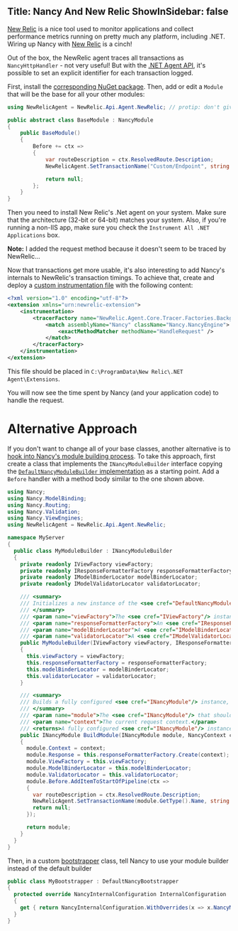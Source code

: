 Title: Nancy And New Relic
ShowInSidebar: false
---

[New Relic](http://www.newrelic.com) is a nice tool used to monitor applications and collect performance metrics running on pretty much any platform, including .NET. Wiring up Nancy with [New Relic](http://www.newrelic.com) is a cinch! 

Out of the box, the NewRelic agent traces all transactions as `NancyHttpHandler` - not very useful! But with the [.NET Agent API](https://docs.newrelic.com/docs/agents/net-agent/features/net-agent-api), it's possible to set an explicit identifier for each transaction logged.

First, install the [corresponding NuGet package](http://www.nuget.org/packages/NewRelic.Agent.Api/). Then, add or edit a `Module` that will be the base for all your other modules:

```c#
using NewRelicAgent = NewRelic.Api.Agent.NewRelic; // protip: don't give class and namespace the same name. it's awkward.

public abstract class BaseModule : NancyModule
{
    public BaseModule()
    {
        Before += ctx =>
        {
            var routeDescription = ctx.ResolvedRoute.Description;
            NewRelicAgent.SetTransactionName("Custom/Endpoint", string.Format("{0} {1}", routeDescription.Method, routeDescription.Path));

            return null;
        };
    }
}
```

Then you need to install New Relic's .Net agent on your system.  Make sure that the architecture (32-bit or 64-bit) matches your system. Also, if you're running a non-IIS app, make sure you check the `Instrument All .NET Applications` box.

**Note:** I added the request method because it doesn't seem to be traced by NewRelic...

Now that transactions get more usable, it's also interesting to add Nancy's internals to NewRelic's transaction timings. To achieve that, create and deploy a [custom instrumentation file](https://docs.newrelic.com/docs/agents/net-agent/instrumentation/net-custom-instrumentation) with the following content:

```xml
<?xml version="1.0" encoding="utf-8"?>
<extension xmlns="urn:newrelic-extension">
    <instrumentation>
        <tracerFactory name="NewRelic.Agent.Core.Tracer.Factories.BackgroundThreadTracerFactory" metricName="Custom/Endpoint">
            <match assemblyName="Nancy" className="Nancy.NancyEngine">
                <exactMethodMatcher methodName="HandleRequest" />
            </match>
        </tracerFactory>
    </instrumentation>
</extension>
```
This file should be placed in `C:\ProgramData\New Relic\.NET Agent\Extensions`.  

You will now see the time spent by Nancy (and your application code) to handle the request.

# Alternative Approach

If you don't want to change all of your base classes, another alternative is to [hook into Nancy's module building process](http://stuff-for-geeks.com/nancys-raven/).  To take this approach, first create a class that implements the `INancyModuleBuilder` interface copying the [`DefaultNancyModuleBuilder` implementation]( https://github.com/NancyFx/Nancy/blob/master/src/Nancy/Routing/DefaultNancyModuleBuilder.cs) as a starting point.  Add a `Before` handler with a method body similar to the one shown above.

```c#
using Nancy;
using Nancy.ModelBinding;
using Nancy.Routing;
using Nancy.Validation;
using Nancy.ViewEngines;
using NewRelicAgent = NewRelic.Api.Agent.NewRelic;

namespace MyServer
{
  public class MyModuleBuilder : INancyModuleBuilder
  {
    private readonly IViewFactory viewFactory;
    private readonly IResponseFormatterFactory responseFormatterFactory;
    private readonly IModelBinderLocator modelBinderLocator;
    private readonly IModelValidatorLocator validatorLocator;

    /// <summary>
    /// Initializes a new instance of the <see cref="DefaultNancyModuleBuilder"/> class.
    /// </summary>
    /// <param name="viewFactory">The <see cref="IViewFactory"/> instance that should be assigned to the module.</param>
    /// <param name="responseFormatterFactory">An <see cref="IResponseFormatterFactory"/> instance that should be used to create a response formatter for the module.</param>
    /// <param name="modelBinderLocator">A <see cref="IModelBinderLocator"/> instance that should be assigned to the module.</param>
    /// <param name="validatorLocator">A <see cref="IModelValidatorLocator"/> instance that should be assigned to the module.</param>
    public MyModuleBuilder(IViewFactory viewFactory, IResponseFormatterFactory responseFormatterFactory, IModelBinderLocator modelBinderLocator, IModelValidatorLocator validatorLocator)
    {
      this.viewFactory = viewFactory;
      this.responseFormatterFactory = responseFormatterFactory;
      this.modelBinderLocator = modelBinderLocator;
      this.validatorLocator = validatorLocator;
    }

    /// <summary>
    /// Builds a fully configured <see cref="INancyModule"/> instance, based upon the provided <paramref name="module"/>.
    /// </summary>
    /// <param name="module">The <see cref="INancyModule"/> that should be configured.</param>
    /// <param name="context">The current request context.</param>
    /// <returns>A fully configured <see cref="INancyModule"/> instance.</returns>
    public INancyModule BuildModule(INancyModule module, NancyContext context)
    {
      module.Context = context;
      module.Response = this.responseFormatterFactory.Create(context);
      module.ViewFactory = this.viewFactory;
      module.ModelBinderLocator = this.modelBinderLocator;
      module.ValidatorLocator = this.validatorLocator;
      module.Before.AddItemToStartOfPipeline(ctx =>
      {
        var routeDescription = ctx.ResolvedRoute.Description;
        NewRelicAgent.SetTransactionName(module.GetType().Name, string.Format("{0} {1}", routeDescription.Method, routeDescription.Path));
        return null;
      });

      return module;
    }
  }
}
```

Then, in a custom [bootstrapper](https://github.com/NancyFx/Nancy/wiki/Bootstrapper) class, tell Nancy to use your module builder instead of the default builder

```c#
public class MyBootstrapper : DefaultNancyBootstrapper
{
  protected override NancyInternalConfiguration InternalConfiguration
  {
    get { return NancyInternalConfiguration.WithOverrides(x => x.NancyModuleBuilder = typeof(MyModuleBuilder)); }
  }  
}
```